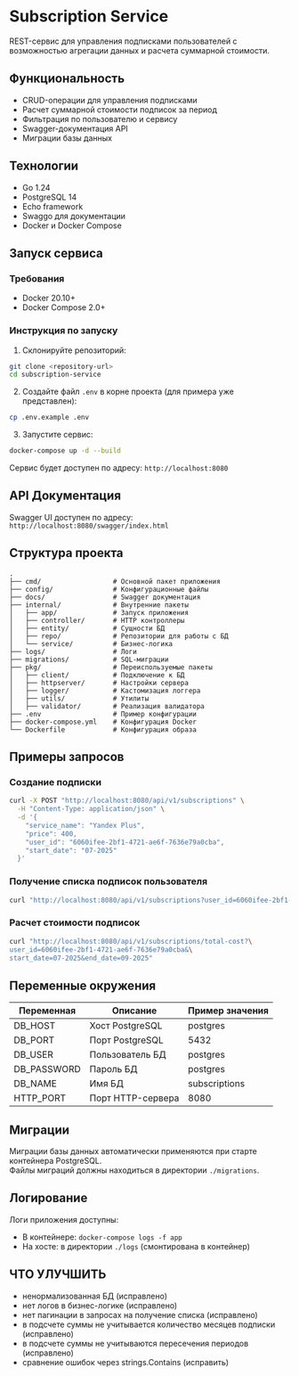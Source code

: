 # Subscription Service

REST-сервис для управления подписками пользователей с возможностью агрегации данных и расчета суммарной стоимости.

## Функциональность

- CRUD-операции для управления подписками
- Расчет суммарной стоимости подписок за период
- Фильтрация по пользователю и сервису
- Swagger-документация API
- Миграции базы данных

## Технологии

- Go 1.24
- PostgreSQL 14
- Echo framework
- Swaggo для документации
- Docker и Docker Compose

## Запуск сервиса

### Требования

- Docker 20.10+
- Docker Compose 2.0+

### Инструкция по запуску

1. Склонируйте репозиторий:
```bash
git clone <repository-url>
cd subscription-service
```

2. Создайте файл `.env` в корне проекта (для примера уже представлен):
```bash
cp .env.example .env
```

3. Запустите сервис:
```bash
docker-compose up -d --build
```

Сервис будет доступен по адресу: `http://localhost:8080`

## API Документация

Swagger UI доступен по адресу:  
`http://localhost:8080/swagger/index.html`

## Структура проекта

```
.
├── cmd/                  # Основной пакет приложения
├── config/               # Конфигурационные файлы
├── docs/                 # Swagger документация
├── internal/             # Внутренние пакеты
│   ├── app/              # Запуск приложения
│   ├── controller/       # HTTP контроллеры
│   ├── entity/           # Сущности БД
│   ├── repo/             # Репозитории для работы с БД
│   └── service/          # Бизнес-логика
├── logs/                 # Логи
├── migrations/           # SQL-миграции
├── pkg/                  # Переиспользуемые пакеты
│   ├── client/           # Подключение к БД
│   ├── httpserver/       # Настройки сервера
│   ├── logger/           # Кастомизация логгера
│   ├── utils/            # Утилиты
│   ├── validator/        # Реализация валидатора
├── .env                  # Пример конфигурации
├── docker-compose.yml    # Конфигурация Docker
└── Dockerfile            # Конфигурация образа
```

## Примеры запросов

### Создание подписки
```bash
curl -X POST "http://localhost:8080/api/v1/subscriptions" \
  -H "Content-Type: application/json" \
  -d '{
    "service_name": "Yandex Plus",
    "price": 400,
    "user_id": "6060ifee-2bf1-4721-ae6f-7636e79a0cba",
    "start_date": "07-2025"
  }'
```

### Получение списка подписок пользователя
```bash
curl "http://localhost:8080/api/v1/subscriptions?user_id=6060ifee-2bf1-4721-ae6f-7636e79a0cba"
```

### Расчет стоимости подписок
```bash
curl "http://localhost:8080/api/v1/subscriptions/total-cost?\
user_id=6060ifee-2bf1-4721-ae6f-7636e79a0cba&\
start_date=07-2025&end_date=09-2025"
```

## Переменные окружения

| Переменная       | Описание                     | Пример значения        |
|------------------|------------------------------|------------------------|
| DB_HOST          | Хост PostgreSQL              | postgres               |
| DB_PORT          | Порт PostgreSQL              | 5432                   |
| DB_USER          | Пользователь БД              | postgres               |
| DB_PASSWORD      | Пароль БД                    | postgres               |
| DB_NAME          | Имя БД                       | subscriptions          |
| HTTP_PORT        | Порт HTTP-сервера            | 8080                   |

## Миграции

Миграции базы данных автоматически применяются при старте контейнера PostgreSQL.  
Файлы миграций должны находиться в директории `./migrations`.

## Логирование

Логи приложения доступны:
- В контейнере: `docker-compose logs -f app`
- На хосте: в директории `./logs` (смонтирована в контейнер)


## ЧТО УЛУЧШИТЬ

- ненормализованная БД (исправлено)
- нет логов в бизнес-логике (исправлено)
- нет пагинации в запросах на получение списка (исправлено)
- в подсчете суммы не учитывается количество месяцев подписки (исправлено)
- в подсчете суммы не учитываются пересечения периодов (исправлено)
- сравнение ошибок через strings.Contains (исправить)